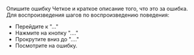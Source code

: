Опишите ошибку Четкое и краткое описание того, что это за ошибка.
Для воспроизведения шагов по воспроизведению поведения:

* Перейдите к "..."
* Нажмите на кнопку "...."
* Прокрутите вниз до "...."
* Посмотрите на ошибку.

